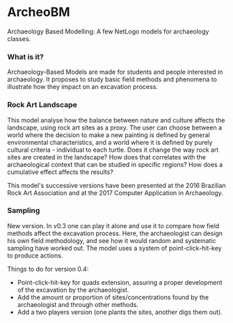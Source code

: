 # ArcheoBM
Archaeology Based Modelling: A few NetLogo models for archaeology classes.

### What is it?
Archaeology-Based Models are made for students and people interested in archaeology. It proposes to study basic field methods and phenomena to illustrate how they impact on an excavation process.

### Rock Art Landscape
This model analyse how the balance between nature and culture affects the landscape, using rock art sites as a proxy. The user can choose between a world where the decision to make a new painting is defined by general environmental characteristics, and a world where it is defined by purely cultural criteria - individual to each turtle. Does it change the way rock art sites are created in the landscape? How does that correlates with the archaeological context that can be studied in specific regions? How does a cumulative effect affects the results?

This model's successive versions have been presented at the 2016 Brazilian Rock Art Association and at the 2017 Computer Application in Archaeology.

### Sampling
New version. In v0.3 one can play it alone and use it to compare how field methods affect the excavation process. Here, the archaeologist can design his own field methodology, and see how it would random and systematic sampling have worked out. The model uses a system of point-click-hit-key to produce actions.

Things to do for version 0.4:
- Point-click-hit-key for quads extension, assuring a proper development of the excavation by the archaeologist.
- Add the amount or proportion of sites/concentrations found by the archaeologist and through other methods.
- Add a two players version (one plants the sites, another digs them out).
